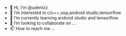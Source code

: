 - 👋 Hi, I’m @udenizz
- 👀 I’m interested in c/c++,oop,android studio,tensorflow
- 🌱 I’m currently learning android studio and tensorflow
- 💞️ I’m looking to collaborate on ...
- 📫 How to reach me ...

<!---
udenizz/udenizz is a ✨ special ✨ repository because its `README.md` (this file) appears on your GitHub profile.
You can click the Preview link to take a look at your changes.
--->

